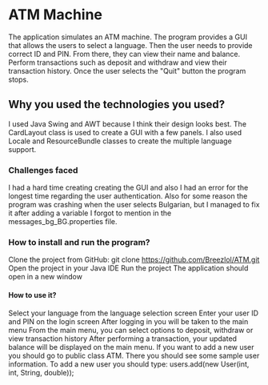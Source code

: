 # ATM Machine

The application simulates an ATM machine. The program provides a GUI that allows the users to select a language. Then the user needs to provide correct ID and PIN. From there, they can view their name and balance. Perform transactions such as deposit and withdraw and view their transaction history. Once the user selects the "Quit" button the program stops. 

## Why you used the technologies you used? 
I used Java Swing and AWT because I think their design looks best. The CardLayout class is used to create a GUI with a few panels. I also used Locale and ResourceBundle classes to create the multiple language support. 

### Challenges faced
I had a hard time creating creating the GUI and also I had an error for the longest time regarding the user authentication. Also for some reason the program was crashing when the user selects Bulgarian, but I managed to fix it after adding a variable I forgot to mention in the messages_bg_BG.properties file. 

### How to install and run the program?
Clone the project from GitHub: git clone https://github.com/Breezlol/ATM.git
Open the project in your Java IDE
Run the project
The application should open in a new window

#### How to use it?
Select your language from the language selection screen
Enter your user ID and PIN on the login screen
After logging in you will be taken to the main menu
From the main menu, you can select options to deposit, withdraw or view transaction history
After performing a transaction, your updated balance will be displayed on the main menu.
If you want to add a new user you should go to public class ATM. There you should see some sample user information. To add a new user you should type: users.add(new User(int, int, String, double)); 

